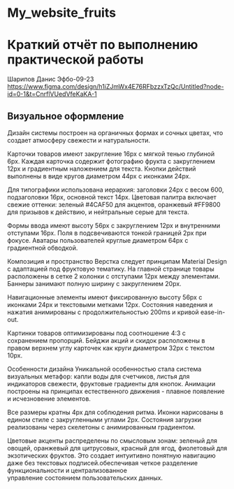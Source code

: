 # My_website_fruits
# Краткий отчёт по выполнению практической работы
Шарипов Данис Эфбо-09-23
https://www.figma.com/design/h1iZJmWx4E76RFbzzxTzQc/Untitled?node-id=0-1&t=CnrflVUedVfeKaKA-1

## Визуальное оформление<br>
Дизайн системы построен на органичных формах и сочных цветах, что создает атмосферу свежести и натуральности.<br>

Карточки товаров имеют закругление 16px с мягкой тенью глубиной 6px. Каждая карточка содержит фотографию фрукта с закруглением 12px и градиентным наложением для текста. Кнопки действий выполнены в виде кругов диаметром 44px с иконками 24px.<br>

Для типографики использована иерархия: заголовки 24px с весом 600, подзаголовки 16px, основной текст 14px. Цветовая палитра включает свежие оттенки: зеленый #4CAF50 для акцентов, оранжевый #FF9800 для призывов к действию, и нейтральные серые для текста.<br>

Формы ввода имеют высоту 56px с закруглением 12px и внутренними отступами 16px. Поля в подсвечиваются тонкой границей 2px при фокусе. Аватары пользователей круглые диаметром 64px с градиентной обводкой.<br>

Композиция и пространство
Верстка следует принципам Material Design с адаптацией под фруктовую тематику. На главной странице товары расположены в сетке 2 колонки с отступами 12px между элементами. Баннеры занимают полную ширину с закруглением 20px.<br>

Навигационные элементы имеют фиксированную высоту 56px с иконками 24px и текстовыми метками 12px. Состояния наведения и нажатия анимированы с продолжительностью 200ms и кривой ease-in-out.<br>

Картинки товаров оптимизированы под соотношение 4:3 с сохранением пропорций. Бейджи акций и скидок расположены в правом верхнем углу карточек как круги диаметром 32px с текстом 10px.<br>

Особенности дизайна
Уникальной особенностью стала система визуальных метафор: капли воды для счетчиков, листья для индикаторов свежести, фруктовые градиенты для кнопок. Анимации построены на принципах естественного движения - плавное появление и исчезновение элементов.<br>

Все размеры кратны 4px для соблюдения ритма. Иконки нарисованы в едином стиле с закругленными углами 2px. Состояния загрузки реализованы через скелетоны с анимированным градиентом.<br>

Цветовые акценты распределены по смысловым зонам: зеленый для овощей, оранжевый для цитрусовых, красный для ягод, фиолетовый для экзотических фруктов. Это создает интуитивно понятную навигацию даже без текстовых подписей.обеспечивая четкое разделение функциональности и централизованное <br>управление состоянием пользовательских данных.


